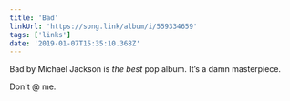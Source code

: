 ```yaml
---
title: 'Bad'
linkUrl: 'https://song.link/album/i/559334659'
tags: ['links'] 
date: '2019-01-07T15:35:10.368Z'
---
```

Bad by Michael Jackson is _the best_ pop album. It’s a damn masterpiece.

Don't @ me.